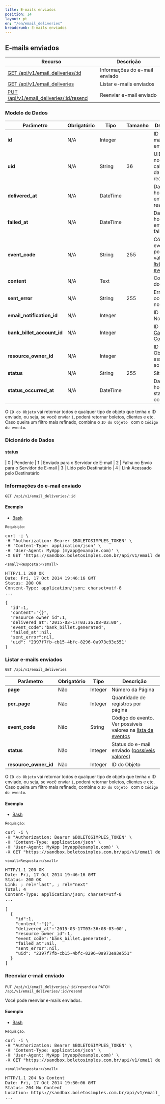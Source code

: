 ```yaml
---
title: E-mails enviados
position: 14
layout: pt
en: "/en/email_deliveries"
breadcrumb: E-mails enviados
---
```


## E-mails enviados

| Recurso                                                             | Descrição                     |
| ------------------------------------------------------------------- | ----------------------------- |
| [GET /api/v1/email_deliveries/:id](#informações-do-e-mail-enviado)  | Informações do e-mail enviado |
| [GET /api/v1/email_deliveries](#listar-e-mails-enviados)            | Listar e-mails enviados       |
| [PUT /api/v1/email_deliveries/:id/resend](#reenviar-e-mail-enviado) | Reenviar e-mail enviado       |

### Modelo de Dados

| Parâmetro                  | Obrigatório | Tipo     | Tamanho | Descrição                                                                       |
| -------------------------- | ----------- | -------- | ------- | ------------------------------------------------------------------------------- |
| **id**                     | N/A         | Integer  |         | ID do e-mail enviado                                                            |
| **uid**                    | N/A         | String   | 36      | UID usado no cabeçalho da requisição                                            |
| **delivered_at**           | N/A         | DateTime |         | Data e hora que a entrega foi realizada                                         |
| **failed_at**              | N/A         | DateTime |         | Data e hora que a entrega falhou                                                |
| **event_code**             | N/A         | String   | 255     | Código do evento. Ver possíveis valores na [lista de eventos](/webhooks/events) |
| **content**                | N/A         | Text     |         | Conteúdo do email                                                               |
| **sent_error**             | N/A         | String   | 255     | Erro ocorrido no envio                                                          |
| **email_notification_id**  | N/A         | Integer  |         | ID da Notificação                                                               |
| **bank_billet_account_id** | N/A         | Integer  |         | ID da [Carteira de Cobrança](/reference/v1/bank_billet_accounts/).              |
| **resource_owner_id**      | N/A         | Integer  |         | ID do Objeto associado ao evento                                                |
| **status**                 | N/A         | String   | 255     | Situação                                                                        |
| **status_occurred_at**     | N/A         | DateTime |         | Data e hora que o status ocorreu                                                |

O `ID do Objeto` vai retornar todos e qualquer tipo de objeto que tenha o ID enviado, ou seja, se você enviar `1`, poderá retornar boletos, clientes e etc. Caso queira um filtro mais refinado, combine o `ID do Objeto ` com o `Código do evento`.

### Dicionário de Dados

#### status

| 0 | Pendente
| 1 | Enviado para o Servidor de E-mail
| 2 | Falha no Envio para o Servidor de E-mail
| 3 | Lido pelo Destinatário
| 4 | Link Acessado pelo Destinatário

### Informações do e-mail enviado

`GET /api/v1/email_deliveries/:id`

#### Exemplo

<ul class="nav nav-tabs" role="tablist">
  <li class="active"><a href="#bash3" role="tab" data-toggle="tab">Bash</a></li>
  <!--li><a href="#ruby3" role="tab" data-toggle="tab">Ruby</a></li>
  <li><a href="#php3" role="tab" data-toggle="tab">PHP</a></li-->
</ul>

<div class="tab-content">
  <div class="tab-pane active" id="bash3">
    <small>Requisição:</small>

<pre class="bash">
curl -i \
-H "Authorization: Bearer $BOLETOSIMPLES_TOKEN" \
-H 'Content-Type: application/json' \
-H 'User-Agent: MyApp (myapp@example.com)' \
-X GET 'https://sandbox.boletosimples.com.br/api/v1/email_deliveries/1'
</pre>

    <small>Resposta:</small>

<pre class="http">
HTTP/1.1 200 OK
Date: Fri, 17 Oct 2014 19:46:16 GMT
Status: 200 OK
Content-Type: application/json; charset=utf-8
...

{
  "id":1,
  "content":"{}",
  "resource_owner_id":1,
  "delivered_at":'2015-03-17T03:36:08-03:00',
  "event_code":'bank_billet.generated',
  "failed_at":nil,
  "sent_error":nil,
  "uid": "2397f7fb-cb15-4bfc-8296-0a973e93e551"
}
</pre>
  </div>
  <!--div class="tab-pane" id="ruby3">
    <small>Requisição:</small>

<pre class="ruby">
@customer = BoletoSimples::Customer.find(67)
puts @customer.attributes
</pre>

    <small>Resposta:</small>

<pre class="ruby">
{
             "city_name" => "Rio de Janeiro",
           "person_name" => "Joao da Silva",
               "address" => "Rua quinhentos",
    "address_complement" => "Sala 4",
        "address_number" => "111",
         "mobile_number" => nil,
              "cnpj_cpf" => "782.661.177-64",
                 "email" => "cliente@bom.com",
          "neighborhood" => "bairro",
           "person_type" => "individual",
          "phone_number" => "2112123434",
               "zipcode" => "12312-123",
     "mobile_local_code" => nil,
                 "state" => "RJ",
       "created_via_api" => true,
                    "id" => 67
}
</pre>
  </div>
  <div class="tab-pane" id="php3">
    <small>Requisição:</small>

<pre class="php">
$customer = BoletoSimples\Customer::find(66);
print_r($customer->attributes());
</pre>

    <small>Resposta:</small>

<pre class="php">
Array
(
    [id] => 66
    [city_name] => Rio de Janeiro
    [person_name] => Joao da Silva
    [address] => Rua quinhentos
    [address_complement] => Sala 4
    [address_number] => 111
    [mobile_number] =>
    [cnpj_cpf] => 860.196.915-19
    [email] => cliente@example.com
    [neighborhood] => bairro
    [person_type] => individual
    [phone_number] => 2112123434
    [zipcode] => 12312-123
    [mobile_local_code] =>
    [state] => RJ
    [created_via_api] => 1
)
</pre>
  </div-->
</div>

### Listar e-mails enviados

`GET /api/v1/email_deliveries`

| Parâmetro             | Obrigatório | Tipo    | Descrição                                                                       |
| --------------------- | ----------- | ------- | ------------------------------------------------------------------------------- |
| **page**              | Não         | Integer | Número da Página                                                                |
| **per_page**          | Não         | Integer | Quantidade de registros por página                                              |
| **event_code**        | Não         | String  | Código do evento. Ver possíveis valores na [lista de eventos](/webhooks/events) |
| **status**            | Não         | Integer | Status do e-mail enviado ([possíveis valores](#status))                         |
| **resource_owner_id** | Não         | Integer | ID do Objeto                                                                    |

O `ID do Objeto` vai retornar todos e qualquer tipo de objeto que tenha o ID enviado, ou seja, se você enviar `1`, poderá retornar boletos, clientes e etc. Caso queira um filtro mais refinado, combine o `ID do Objeto ` com o `Código do evento`.

#### Exemplo

<ul class="nav nav-tabs" role="tablist">
  <li class="active"><a href="#bash4" role="tab" data-toggle="tab">Bash</a></li>
  <!--li><a href="#ruby4" role="tab" data-toggle="tab">Ruby</a></li>
  <li><a href="#php4" role="tab" data-toggle="tab">PHP</a></li-->
</ul>

<div class="tab-content">
  <div class="tab-pane active" id="bash4">
    <small>Requisição:</small>

<pre class="bash">
curl -i \
-H "Authorization: Bearer $BOLETOSIMPLES_TOKEN" \
-H 'Content-Type: application/json' \
-H 'User-Agent: MyApp (myapp@example.com)' \
-X GET "https://sandbox.boletosimples.com.br/api/v1/email_deliveries?page=1&per_page=2"
</pre>

    <small>Resposta:</small>

<pre class="http">
HTTP/1.1 200 OK
Date: Fri, 17 Oct 2014 19:46:16 GMT
Status: 200 OK
Link: <https://sandbox.boletosimples.com.br/api/v1/email_deliveries?page=2&per_page=2>; rel="last", <https://sandbox.boletosimples.com.br/api/v1/email_deliveries?page=2&per_page=2>; rel="next"
Total: 4
Content-Type: application/json; charset=utf-8
...

[
  {
    "id":1,
    "content":"{}",
    "delivered_at":'2015-03-17T03:36:08-03:00',
    "resource_owner_id":1,
    "event_code":'bank_billet.generated',
    "failed_at":nil,
    "sent_error":nil,
    "uid": "2397f7fb-cb15-4bfc-8296-0a973e93e551"
  }
]
</pre>
  </div>
  <!--div class="tab-pane" id="ruby4">
    <small>Requisição:</small>

<pre class="ruby">
@transactions = BoletoSimples::Transaction.all(page: 1, per_page: 2)
puts "Transações Retornadas: #{@transactions.count}"
puts "Total: #{BoletoSimples.last_request.total}"
puts "Primeira Página: #{BoletoSimples.last_request.links[:first]}"
puts "Página Anterior: #{BoletoSimples.last_request.links[:prev]}"
puts "Próxima Página: #{BoletoSimples.last_request.links[:next]}"
puts "Última Página: #{BoletoSimples.last_request.links[:last]}"
</pre>

    <small>Resposta:</small>

<pre class="http">
Transações Retornadas: 2
Total: 4
Primeira Página:
Página Anterior:
Próxima Página: https://sandbox.boletosimples.com.br/api/v1/transactions?page=2&per_page=2
Última Página: https://sandbox.boletosimples.com.br/api/v1/transactions?page=2&per_page=2
</pre>
  </div>
  <div class="tab-pane" id="php4">
    <small>Requisição:</small>

<pre class="php">
$transactions = BoletoSimples\Transaction::all(['page' => 1, 'per_page' => 2]);
echo "Transações Retornadas: " . sizeof($transactions) . "\n";
echo "Total: " . BoletoSimples::$last_request->total . "\n";
echo "Primeira Página: " . BoletoSimples::$last_request->links['first'] . "\n";
echo "Página Anterior: " . BoletoSimples::$last_request->links['prev'] . "\n";
echo "Próxima Página: " . BoletoSimples::$last_request->links['next'] . "\n";
echo "Última Página: " . BoletoSimples::$last_request->links['last'] . "\n";
</pre>

    <small>Resposta:</small>

<pre class="http">
Transações Retornadas: 2
Total: 4
Primeira Página:
Página Anterior:
Próxima Página: https://sandbox.boletosimples.com.br/api/v1/transactions?page=2&per_page=2
Última Página: https://sandbox.boletosimples.com.br/api/v1/transactions?page=2&per_page=2
</pre>
  </div-->
</div>

### Reenviar e-mail enviado

`PUT /api/v1/email_deliveries/:id/resend` ou `PATCH /api/v1/email_deliveries/:id/resend`

Você pode reenviar e-mails enviados.

#### Exemplo

<ul class="nav nav-tabs" role="tablist">
  <li class="active"><a href="#bash4" role="tab" data-toggle="tab">Bash</a></li>
  <!--li><a href="#ruby4" role="tab" data-toggle="tab">Ruby</a></li>
  <li><a href="#php4" role="tab" data-toggle="tab">PHP</a></li-->
</ul>

<div class="tab-content">
  <div class="tab-pane active" id="bash4">
    <small>Requisição:</small>

<pre class="bash">
curl -i \
-H "Authorization: Bearer $BOLETOSIMPLES_TOKEN" \
-H 'Content-Type: application/json' \
-H 'User-Agent: MyApp (myapp@example.com)' \
-X GET "https://sandbox.boletosimples.com.br/api/v1/email_deliveries/1/resend"
</pre>

    <small>Resposta:</small>

<pre class="http">
HTTP/1.1 204 No Content
Date: Fri, 17 Oct 2014 19:30:06 GMT
Status: 204 No Content
Location: https://sandbox.boletosimples.com.br/api/v1/email_deliveries/1
...

</pre>
  </div>
